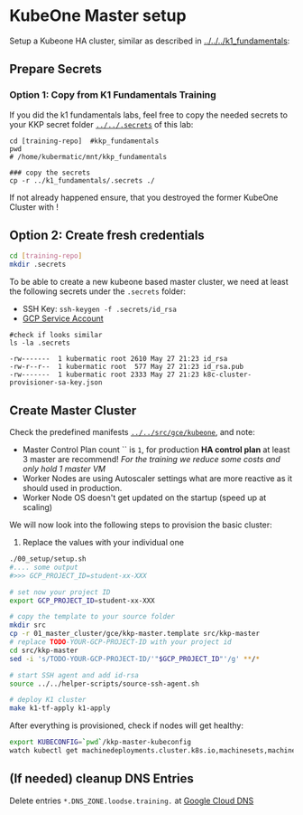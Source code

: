 # KubeOne Master setup

Setup a Kubeone HA cluster, similar as described in [../../../k1_fundamentals](../../../k1_fundamentals):

## Prepare Secrets

### Option 1: Copy from K1 Fundamentals Training
If you did the k1 fundamentals labs, feel free to copy the needed secrets to your KKP secret  folder [`../../.secrets`](../../.secrets) of this lab:
```
cd [training-repo]  #kkp_fundamentals
pwd
# /home/kubermatic/mnt/kkp_fundamentals

### copy the secrets
cp -r ../k1_fundamentals/.secrets ./
```
If not already happened ensure, that you destroyed the former KubeOne Cluster with [](../../../k1_fundamentals/99_cluster-cleanup-or-pause)!

## Option 2: Create fresh credentials
```bash
cd [training-repo]
mkdir .secrets
```
To be able to create a new kubeone based master cluster, we need at least the following secrets under the  `.secrets` folder:
- SSH Key: `ssh-keygen -f .secrets/id_rsa`
- [GCP Service Account](../../../k1_fundamentals/01_create-cloud-credentials) 

```
#check if looks similar
ls -la .secrets

-rw-------  1 kubermatic root 2610 May 27 21:23 id_rsa
-rw-r--r--  1 kubermatic root  577 May 27 21:23 id_rsa.pub
-rw-------  1 kubermatic root 2333 May 27 21:23 k8c-cluster-provisioner-sa-key.json
```

## Create Master Cluster

Check the predefined manifests [`../../src/gce/kubeone`](../../src/gce/kkp-master), and note:
- Master Control Plan count ``  is `1`, for production **HA control plan** at least 3 master are recommend! *For the training we reduce some costs and only hold 1 master VM*
- Worker Nodes are using Autoscaler settings what are more reactive as it should used in production.
- Worker Node OS doesn't get updated on the startup (speed up at scaling)

We will now look into the following steps to provision the basic cluster:

1. Replace the values with your individual one
```bash
./00_setup/setup.sh
#.... some output
#>>> GCP_PROJECT_ID=student-xx-XXX

# set now your project ID
export GCP_PROJECT_ID=student-xx-XXX

# copy the template to your source folder
mkdir src
cp -r 01_master_cluster/gce/kkp-master.template src/kkp-master
# replace TODO-YOUR-GCP-PROJECT-ID with your project id 
cd src/kkp-master
sed -i 's/TODO-YOUR-GCP-PROJECT-ID/'"$GCP_PROJECT_ID"'/g' **/*

# start SSH agent and add id-rsa
source ../../helper-scripts/source-ssh-agent.sh

# deploy K1 cluster
make k1-tf-apply k1-apply
```

After everything is provisioned, check if nodes will get healthy:
```bash
export KUBECONFIG=`pwd`/kkp-master-kubeconfig
watch kubectl get machinedeployments.cluster.k8s.io,machinesets,machine,nodes -A
```
## (If needed) cleanup DNS Entries

Delete entries `*.DNS_ZONE.loodse.training.` at [Google Cloud DNS](https://console.cloud.google.com/net-services/dns/zones/)


